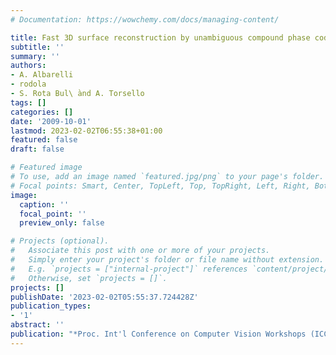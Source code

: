 ```yaml
---
# Documentation: https://wowchemy.com/docs/managing-content/

title: Fast 3D surface reconstruction by unambiguous compound phase coding
subtitle: ''
summary: ''
authors:
- A. Albarelli
- rodola
- S. Rota Bul\ ̀and A. Torsello
tags: []
categories: []
date: '2009-10-01'
lastmod: 2023-02-02T06:55:38+01:00
featured: false
draft: false

# Featured image
# To use, add an image named `featured.jpg/png` to your page's folder.
# Focal points: Smart, Center, TopLeft, Top, TopRight, Left, Right, BottomLeft, Bottom, BottomRight.
image:
  caption: ''
  focal_point: ''
  preview_only: false

# Projects (optional).
#   Associate this post with one or more of your projects.
#   Simply enter your project's folder or file name without extension.
#   E.g. `projects = ["internal-project"]` references `content/project/deep-learning/index.md`.
#   Otherwise, set `projects = []`.
projects: []
publishDate: '2023-02-02T05:55:37.724428Z'
publication_types:
- '1'
abstract: ''
publication: "*Proc. Int'l Conference on Computer Vision Workshops (ICCV - 3DIM)*"
---
```

